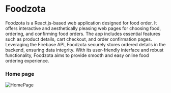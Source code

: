 # Foodzota

Foodzota is a React.js-based web application designed for food order. It offers interactive and aesthetically pleasing web pages for choosing food, ordering, and confirming food orders. The app includes essential features such as product details, cart checkout, and order confirmation pages. Leveraging the Firebase API, Foodzota securely stores ordered details in the backend, ensuring data integrity. With its user-friendly interface and robust functionality, Foodzota aims to provide smooth and easy online food ordering experience.

### Home page
![HomePage](https://github.com/karthiee/Foodzota/assets/13465272/7678051c-0be9-4c32-a44d-5ce5ba3a9f50)

### 

